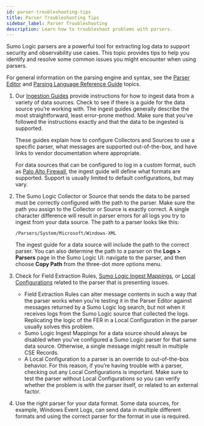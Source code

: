 ```yaml
---
id: parser-troubleshooting-tips
title: Parser Troubleshooting Tips
sidebar_label: Parser Troubleshooting
description: Learn how to troubleshoot problems with parsers.
---
```



Sumo Logic parsers are a powerful tool for extracting log data to support security and observability use cases. This topic provides tips to help you identify and resolve some common issues you might encounter when using parsers.

For general information on the parsing engine and syntax, see the [Parser Editor](parser-editor.md) and [Parsing Language Reference Guide](parsing-language-reference-guide.md) topics.

1. Our [Ingestion Guides](/docs/cse/ingestion/) provide instructions for how to ingest data from a variety of data sources. Check to see if there is a guide for the data source you’re working with. The ingest guides generally describe the most straightforward, least error-prone method. Make sure that you’ve followed the instructions exactly and that the data to be ingested is supported.      

    These guides explain how to configure Collectors and Sources to use a specific parser, what messages are supported out-of-the-box, and have links to vendor documentation where appropriate.

    For data sources that can be configured to log in a custom format, such as [Palo Alto Firewall](/docs/cse/ingestion/ingestion-sources-for-cloud-siem/palo-alto-firewall), the ingest guide will define what formats are supported. Support is usually limited to default configurations, but may vary.    
2. The Sumo Logic Collector or Source that sends the data to be parsed must be correctly configured with the path to the parser. Make sure the path you assign to the Collector or Source is exactly correct. A single character difference will result in parser errors for all logs you try to ingest from your data source. The path to a parser looks like this:

    `/Parsers/System/Microsoft/Windows-XML`

    The ingest guide for a data source will include the path to the correct parser. You can also determine the path to a parser on the **Logs > Parsers** page in the Sumo Logic UI: navigate to the parser, and then choose **Copy Path** from the three-dot more options menu.    
3. Check for Field Extraction Rules, [Sumo Logic Ingest Mappings](../ingestion/sumo-logic-ingest-mapping.md), or [Local Configurations](parser-editor.md) related to the parser that is presenting issues.

    * Field Extraction Rules can alter message contents in such a way that the parser works when you're testing it in the Parser Editor against messages returned by a Sumo Logic log search, but not when it receives logs from the Sumo Logic source that collected the logs. Replicating the logic of the FER in a Local Configuration in the parser usually solves this problem. 
    * Sumo Logic Ingest Mappings for a data source should always be disabled when you’ve configured a Sumo Logic parser for that same data source. Otherwise, a single message might result in multiple CSE Records. 
    * A Local Configuration to a parser is an override to out-of-the-box behavior. For this reason, if you’re having trouble with a parser, checking out any Local Configurations is important. Make sure to test the parser without Local Configurations so you can verify whether the problem is with the parser itself, or related to an external factor.         
4. Use the right parser for your data format. Some data sources, for example, Windows Event Logs, can send data in multiple different formats and using the correct parser for the format in use is required.
